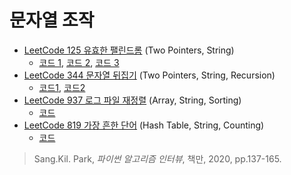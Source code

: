 # 문자열 조작


* [LeetCode 125 유효한 팰린드롬](https://leetcode.com/problems/valid-palindrome/) (Two Pointers, String)
  * [코드 1](https://github.com/chokwonsik/Coding_Interview/blob/main/6_String_Manipulation/1_leetcode_125_Valid-Palindrome/1_leetcode_125_slicing.py),
    [코드 2](https://github.com/chokwonsik/Coding_Interview/blob/main/6_String_Manipulation/1_leetcode_125_Valid-Palindrome/1_leetcode_125_deque.py),
    [코드 3](https://github.com/chokwonsik/Coding_Interview/blob/main/6_String_Manipulation/1_leetcode_125_Valid-Palindrome/1_leetcode_125_list.py)
* [LeetCode 344 문자열 뒤집기](https://leetcode.com/problems/reverse-string/) (Two Pointers, String, Recursion)
  * [코드1](https://github.com/chokwonsik/Coding_Interview/blob/main/6_String_Manipulation/2_leetcode_344_Reverse-String/2_leetcode_344_Pytonic.py), 
    [코드2](https://github.com/chokwonsik/Coding_Interview/blob/main/6_String_Manipulation/2_leetcode_344_Reverse-String/2_leetcode_344_Two-Pointer.py)
* [LeetCode 937 로그 파일 재정렬](https://leetcode.com/problems/reorder-data-in-log-files/) (Array, String, Sorting)
  * [코드](https://github.com/chokwonsik/Coding_Interview/blob/main/6_String_Manipulation/3_leetcode_937_Reorder-Log-Files/3_leetcode_937_Reorder-Data-in-Log-Files.py)
* [LeetCode 819 가장 흔한 단어](https://leetcode.com/problems/most-common-word/) (Hash Table, String, Counting)
  * [코드](https://github.com/chokwonsik/Coding_Interview/blob/main/6_String_Manipulation/4_leetcode_819_Most-Common-Word/4_leetcode_819_Most-Common-Word.py)


>Sang.Kil. Park, _파이썬 알고리즘 인터뷰_, 책만, 2020, pp.137-165.